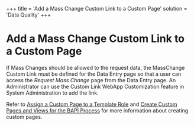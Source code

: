 +++
title = 'Add a Mass Change Custom Link to a Custom Page'
solution = 'Data Quality'
+++

# Add a Mass Change Custom Link to a Custom Page

If Mass Changes should be allowed to the request data, the MassChange
Custom Link must be defined for the Data Entry page so that a user can
access the *Request Mass Change* page from the Data Entry page. An
Administrator can use the Custom Link WebApp Customization feature in
System Administration to add the link.

Refer to [Assign a Custom Page to a Template
Role](Assign_a_Custom_Page_to_Template_Role) and [Create Custom
Pages and Views for the BAPI
Process](Create_Custom_Pages_and_Views_for_the_BAPI_Process) for
more information about creating custom pages.
